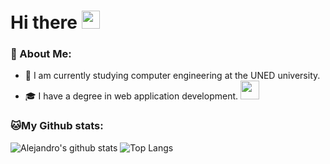 # Hi there <img src="https://github.com/TheDudeThatCode/TheDudeThatCode/blob/master/Assets/Hi.gif" width="29px">

### 🤵 About Me:
- 🏦 I am currently studying computer engineering at the UNED university.
- 🎓 I have a degree in web application development. <img src="https://media.giphy.com/media/WUlplcMpOCEmTGBtBW/giphy.gif" width="30">


### 🐱My Github stats:
![Alejandro's github stats](https://github-readme-stats.vercel.app/api?username=Alejandro-Fernandez-Polo&show_icons=true&title_color=ffc857&icon_color=8ac926&text_color=daf7dc&bg_color=151515&hide=["stars"])
![Top Langs](https://github-readme-stats.vercel.app/api/top-langs/?username=Alejandro-Fernandez-Polo&layout=compact&text_color=daf7dc&bg_color=151515)
